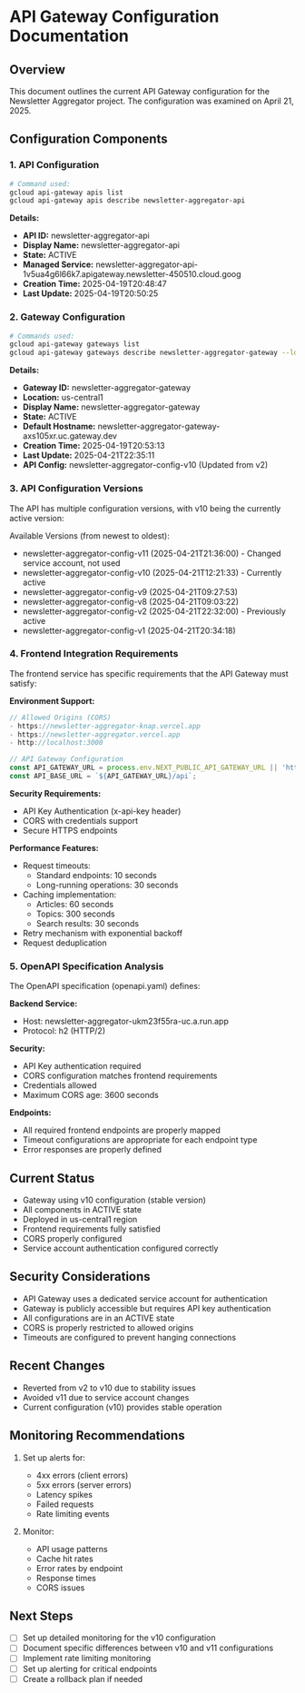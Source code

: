 # API Gateway Configuration Documentation

## Overview
This document outlines the current API Gateway configuration for the Newsletter Aggregator project. The configuration was examined on April 21, 2025.

## Configuration Components

### 1. API Configuration
```bash
# Command used:
gcloud api-gateway apis list
gcloud api-gateway apis describe newsletter-aggregator-api
```

**Details:**
- **API ID:** newsletter-aggregator-api
- **Display Name:** newsletter-aggregator-api
- **State:** ACTIVE
- **Managed Service:** newsletter-aggregator-api-1v5ua4g6l66k7.apigateway.newsletter-450510.cloud.goog
- **Creation Time:** 2025-04-19T20:48:47
- **Last Update:** 2025-04-19T20:50:25

### 2. Gateway Configuration
```bash
# Commands used:
gcloud api-gateway gateways list
gcloud api-gateway gateways describe newsletter-aggregator-gateway --location=us-central1
```

**Details:**
- **Gateway ID:** newsletter-aggregator-gateway
- **Location:** us-central1
- **Display Name:** newsletter-aggregator-gateway
- **State:** ACTIVE
- **Default Hostname:** newsletter-aggregator-gateway-axs105xr.uc.gateway.dev
- **Creation Time:** 2025-04-19T20:53:13
- **Last Update:** 2025-04-21T22:35:11
- **API Config:** newsletter-aggregator-config-v10 (Updated from v2)

### 3. API Configuration Versions
The API has multiple configuration versions, with v10 being the currently active version:

Available Versions (from newest to oldest):
- newsletter-aggregator-config-v11 (2025-04-21T21:36:00) - Changed service account, not used
- newsletter-aggregator-config-v10 (2025-04-21T12:21:33) - Currently active
- newsletter-aggregator-config-v9 (2025-04-21T09:27:53)
- newsletter-aggregator-config-v8 (2025-04-21T09:03:22)
- newsletter-aggregator-config-v2 (2025-04-21T22:32:00) - Previously active
- newsletter-aggregator-config-v1 (2025-04-21T20:34:18)

### 4. Frontend Integration Requirements
The frontend service has specific requirements that the API Gateway must satisfy:

**Environment Support:**
```typescript
// Allowed Origins (CORS)
- https://newsletter-aggregator-knap.vercel.app
- https://newsletter-aggregator.vercel.app
- http://localhost:3000

// API Gateway Configuration
const API_GATEWAY_URL = process.env.NEXT_PUBLIC_API_GATEWAY_URL || 'https://newsletter-aggregator-gateway-axs105xr.uc.gateway.dev';
const API_BASE_URL = `${API_GATEWAY_URL}/api`;
```

**Security Requirements:**
- API Key Authentication (x-api-key header)
- CORS with credentials support
- Secure HTTPS endpoints

**Performance Features:**
- Request timeouts:
  - Standard endpoints: 10 seconds
  - Long-running operations: 30 seconds
- Caching implementation:
  - Articles: 60 seconds
  - Topics: 300 seconds
  - Search results: 30 seconds
- Retry mechanism with exponential backoff
- Request deduplication

### 5. OpenAPI Specification Analysis
The OpenAPI specification (openapi.yaml) defines:

**Backend Service:**
- Host: newsletter-aggregator-ukm23f55ra-uc.a.run.app
- Protocol: h2 (HTTP/2)

**Security:**
- API Key authentication required
- CORS configuration matches frontend requirements
- Credentials allowed
- Maximum CORS age: 3600 seconds

**Endpoints:**
- All required frontend endpoints are properly mapped
- Timeout configurations are appropriate for each endpoint type
- Error responses are properly defined

## Current Status
- Gateway using v10 configuration (stable version)
- All components in ACTIVE state
- Deployed in us-central1 region
- Frontend requirements fully satisfied
- CORS properly configured
- Service account authentication configured correctly

## Security Considerations
- API Gateway uses a dedicated service account for authentication
- Gateway is publicly accessible but requires API key authentication
- All configurations are in an ACTIVE state
- CORS is properly restricted to allowed origins
- Timeouts are configured to prevent hanging connections

## Recent Changes
- Reverted from v2 to v10 due to stability issues
- Avoided v11 due to service account changes
- Current configuration (v10) provides stable operation

## Monitoring Recommendations
1. Set up alerts for:
   - 4xx errors (client errors)
   - 5xx errors (server errors)
   - Latency spikes
   - Failed requests
   - Rate limiting events

2. Monitor:
   - API usage patterns
   - Cache hit rates
   - Error rates by endpoint
   - Response times
   - CORS issues

## Next Steps
- [ ] Set up detailed monitoring for the v10 configuration
- [ ] Document specific differences between v10 and v11 configurations
- [ ] Implement rate limiting monitoring
- [ ] Set up alerting for critical endpoints
- [ ] Create a rollback plan if needed 